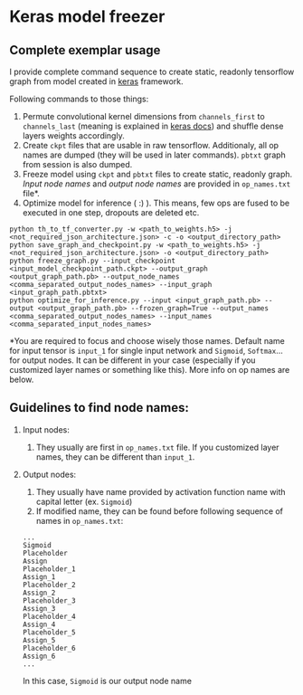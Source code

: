 # Keras model freezer

## Complete exemplar usage
I provide complete command sequence to create static, readonly tensorflow graph from model created in [keras](https://github.com/keras-team/keras) framework.

Following commands to those things:
1) Permute convolutional kernel dimensions from `channels_first` to `channels_last` (meaning is explained in [keras docs](https://keras.io/)) and shuffle dense layers weights accordingly.
2) Create `ckpt` files that are usable in raw tensorflow. Additionaly, all op names are dumped (they will be used in later commands). `pbtxt` graph from session is also dumped.
3) Freeze model using `ckpt` and `pbtxt` files to create static, readonly graph. *Input node names* and *output node names* are provided in `op_names.txt` file*.
4) Optimize model for inference ( :) ). This means, few ops are fused to be executed in one step, dropouts are deleted etc. 

```
python th_to_tf_converter.py -w <path_to_weights.h5> -j <not_required_json_architecture.json> -c -o <output_directory_path>
python save_graph_and_checkpoint.py -w <path_to_weights.h5> -j <not_required_json_architecture.json> -o <output_directory_path>
python freeze_graph.py --input_checkpoint <input_model_checkpoint_path.ckpt> --output_graph <output_graph_path.pb> --output_node_names <comma_separated_output_nodes_names> --input_graph <input_graph_path.pbtxt>
python optimize_for_inference.py --input <input_graph_path.pb> --output <output_graph_path.pb> --frozen_graph=True --output_names <comma_separated_output_nodes_names> --input_names <comma_separated_input_nodes_names>
```

*You are required to focus and choose wisely those names. Default name for input tensor is `input_1` for single input network and `Sigmoid`, `Softmax`... for output nodes. It can be different in your case (especially if you customized layer names or something like this). More info on op names are below.

## Guidelines to find node names:
1) Input nodes:
    1. They usually are first in `op_names.txt` file. If you customized layer names, they can be different than `input_1`.
    
2) Output nodes:
    1. They usually have name provided by activation function name with capital letter (ex. `Sigmoid`)
    2. If modified name, they can be found before following sequence of names in `op_names.txt`:
    ```
    ...
    Sigmoid
    Placeholder
    Assign
    Placeholder_1
    Assign_1
    Placeholder_2
    Assign_2
    Placeholder_3
    Assign_3
    Placeholder_4
    Assign_4
    Placeholder_5
    Assign_5
    Placeholder_6
    Assign_6
    ...
    ```
    In this case, `Sigmoid` is our output node name 